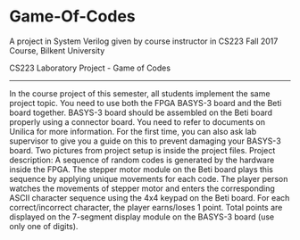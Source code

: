 # Game-Of-Codes
A project in System Verilog given by course instructor in CS223 Fall 2017 Course, Bilkent University

CS223 Laboratory Project  - Game of Codes
____________
In the course project of this semester, all students implement the same project topic. You need to use both the FPGA BASYS-3 board and the Beti board together. BASYS-3 board should be assembled on the Beti board properly using a connector board. You need to refer to documents on Unilica for more information. For the first time, you can also ask lab supervisor to give you a guide on this to prevent damaging your BASYS-3 board. Two pictures from project setup is inside the project files. 
Project description: A sequence of random codes is generated by the hardware inside the FPGA. The stepper motor module on the Beti board plays this sequence by applying unique movements for each code. The player person watches the movements of stepper motor and enters the corresponding ASCII character sequence using the 4x4 keypad on the Beti board. For each correct/incorrect character, the player earns/loses 1 point. Total points are displayed on the 7-segment display module on the BASYS-3 board (use only one of digits).
